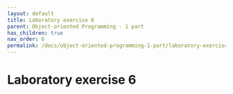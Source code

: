 ```yaml
---
layout: default
title: Laboratory exercise 6
parent: Object-oriented Programming - 1 part
has_children: true
nav_order: 6
permalink: /docs/object-oriented-programming-1-part/laboratory-exercise-6
---
```


# Laboratory exercise 6
